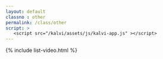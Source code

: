 ```yaml
---
layout: default
classno : other
permalink: /class/other
script: >
   <script src="/kalvi/assets/js/kalvi-app.js" ></script>
---
```


{% include list-video.html %}
